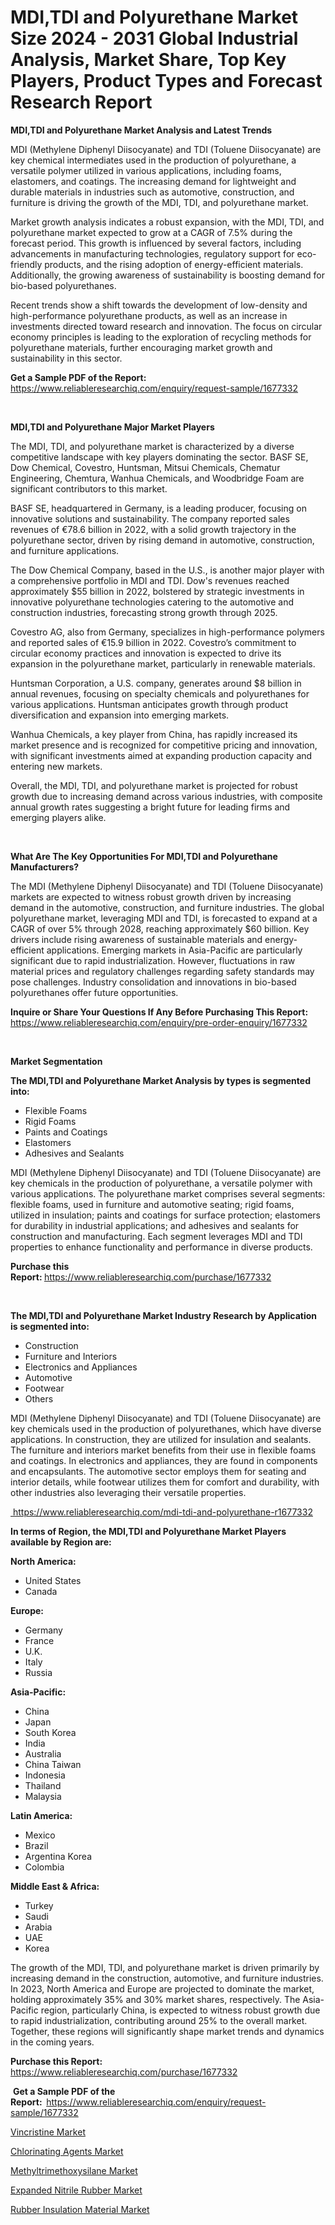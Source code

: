 <p><h1>MDI,TDI and Polyurethane Market Size 2024 - 2031 Global Industrial Analysis, Market Share, Top Key Players, Product Types and Forecast Research Report</h1></p><p><strong>MDI,TDI and Polyurethane Market Analysis and Latest Trends</strong></p>
<p><p>MDI (Methylene Diphenyl Diisocyanate) and TDI (Toluene Diisocyanate) are key chemical intermediates used in the production of polyurethane, a versatile polymer utilized in various applications, including foams, elastomers, and coatings. The increasing demand for lightweight and durable materials in industries such as automotive, construction, and furniture is driving the growth of the MDI, TDI, and polyurethane market.</p><p>Market growth analysis indicates a robust expansion, with the MDI, TDI, and polyurethane market expected to grow at a CAGR of 7.5% during the forecast period. This growth is influenced by several factors, including advancements in manufacturing technologies, regulatory support for eco-friendly products, and the rising adoption of energy-efficient materials. Additionally, the growing awareness of sustainability is boosting demand for bio-based polyurethanes.</p><p>Recent trends show a shift towards the development of low-density and high-performance polyurethane products, as well as an increase in investments directed toward research and innovation. The focus on circular economy principles is leading to the exploration of recycling methods for polyurethane materials, further encouraging market growth and sustainability in this sector.</p></p>
<p><strong>Get a Sample PDF of the Report:&nbsp;</strong> <a href="https://www.reliableresearchiq.com/enquiry/request-sample/1677332?utm_campaign=100&utm_medium=2&utm_source=Github&utm_content=ia&utm_term=11122024&utm_id=mditdi-and-polyurethane">https://www.reliableresearchiq.com/enquiry/request-sample/1677332</a></p>
<p>&nbsp;</p>
<p><strong>MDI,TDI and Polyurethane Major Market Players</strong></p>
<p><p>The MDI, TDI, and polyurethane market is characterized by a diverse competitive landscape with key players dominating the sector. BASF SE, Dow Chemical, Covestro, Huntsman, Mitsui Chemicals, Chematur Engineering, Chemtura, Wanhua Chemicals, and Woodbridge Foam are significant contributors to this market.</p><p>BASF SE, headquartered in Germany, is a leading producer, focusing on innovative solutions and sustainability. The company reported sales revenues of €78.6 billion in 2022, with a solid growth trajectory in the polyurethane sector, driven by rising demand in automotive, construction, and furniture applications.</p><p>The Dow Chemical Company, based in the U.S., is another major player with a comprehensive portfolio in MDI and TDI. Dow's revenues reached approximately $55 billion in 2022, bolstered by strategic investments in innovative polyurethane technologies catering to the automotive and construction industries, forecasting strong growth through 2025. </p><p>Covestro AG, also from Germany, specializes in high-performance polymers and reported sales of €15.9 billion in 2022. Covestro’s commitment to circular economy practices and innovation is expected to drive its expansion in the polyurethane market, particularly in renewable materials.</p><p>Huntsman Corporation, a U.S. company, generates around $8 billion in annual revenues, focusing on specialty chemicals and polyurethanes for various applications. Huntsman anticipates growth through product diversification and expansion into emerging markets.</p><p>Wanhua Chemicals, a key player from China, has rapidly increased its market presence and is recognized for competitive pricing and innovation, with significant investments aimed at expanding production capacity and entering new markets.</p><p>Overall, the MDI, TDI, and polyurethane market is projected for robust growth due to increasing demand across various industries, with composite annual growth rates suggesting a bright future for leading firms and emerging players alike.</p></p>
<p>&nbsp;</p>
<p><strong>What Are The Key Opportunities For MDI,TDI and Polyurethane Manufacturers?</strong></p>
<p><p>The MDI (Methylene Diphenyl Diisocyanate) and TDI (Toluene Diisocyanate) markets are expected to witness robust growth driven by increasing demand in the automotive, construction, and furniture industries. The global polyurethane market, leveraging MDI and TDI, is forecasted to expand at a CAGR of over 5% through 2028, reaching approximately $60 billion. Key drivers include rising awareness of sustainable materials and energy-efficient applications. Emerging markets in Asia-Pacific are particularly significant due to rapid industrialization. However, fluctuations in raw material prices and regulatory challenges regarding safety standards may pose challenges. Industry consolidation and innovations in bio-based polyurethanes offer future opportunities.</p></p>
<p><strong>Inquire or Share Your Questions If Any Before Purchasing This Report:</strong> <a href="https://www.reliableresearchiq.com/enquiry/pre-order-enquiry/1677332?utm_campaign=100&utm_medium=2&utm_source=Github&utm_content=ia&utm_term=11122024&utm_id=mditdi-and-polyurethane">https://www.reliableresearchiq.com/enquiry/pre-order-enquiry/1677332</a></p>
<p>&nbsp;</p>
<p><strong>Market Segmentation</strong></p>
<p><strong>The MDI,TDI and Polyurethane Market Analysis by types is segmented into:</strong></p>
<p><ul><li>Flexible Foams</li><li>Rigid Foams</li><li>Paints and Coatings</li><li>Elastomers</li><li>Adhesives and Sealants</li></ul></p>
<p><p>MDI (Methylene Diphenyl Diisocyanate) and TDI (Toluene Diisocyanate) are key chemicals in the production of polyurethane, a versatile polymer with various applications. The polyurethane market comprises several segments: flexible foams, used in furniture and automotive seating; rigid foams, utilized in insulation; paints and coatings for surface protection; elastomers for durability in industrial applications; and adhesives and sealants for construction and manufacturing. Each segment leverages MDI and TDI properties to enhance functionality and performance in diverse products.</p></p>
<p><strong>Purchase this Report:&nbsp;</strong><a href="https://www.reliableresearchiq.com/purchase/1677332?utm_campaign=100&utm_medium=2&utm_source=Github&utm_content=ia&utm_term=11122024&utm_id=mditdi-and-polyurethane">https://www.reliableresearchiq.com/purchase/1677332</a></p>
<p>&nbsp;</p>
<p><strong>The MDI,TDI and Polyurethane Market Industry Research by Application is segmented into:</strong></p>
<p><ul><li>Construction</li><li>Furniture and Interiors</li><li>Electronics and Appliances</li><li>Automotive</li><li>Footwear</li><li>Others</li></ul></p>
<p><p>MDI (Methylene Diphenyl Diisocyanate) and TDI (Toluene Diisocyanate) are key chemicals used in the production of polyurethanes, which have diverse applications. In construction, they are utilized for insulation and sealants. The furniture and interiors market benefits from their use in flexible foams and coatings. In electronics and appliances, they are found in components and encapsulants. The automotive sector employs them for seating and interior details, while footwear utilizes them for comfort and durability, with other industries also leveraging their versatile properties.</p></p>
<p><a href="https://www.reliableresearchiq.com/mdi-tdi-and-polyurethane-r1677332?utm_campaign=100&utm_medium=2&utm_source=Github&utm_content=ia&utm_term=11122024&utm_id=mditdi-and-polyurethane">&nbsp;https://www.reliableresearchiq.com/mdi-tdi-and-polyurethane-r1677332</a></p>
<p><strong>In terms of Region, the MDI,TDI and Polyurethane Market Players available by Region are:</strong></p>
<p>
    <p> <strong> North America: </strong>
        <ul>
            <li>United States</li>
            <li>Canada</li>
        </ul>
        </p> 
    <p> <strong> Europe: </strong>
        <ul>
            <li>Germany</li>
            <li>France</li>
            <li>U.K.</li>
            <li>Italy</li>
            <li>Russia</li>
        </ul>
        </p> 
    <p> <strong> Asia-Pacific: </strong>
        <ul>
            <li>China</li>
            <li>Japan</li>
            <li>South Korea</li>
            <li>India</li>
            <li>Australia</li>
            <li>China Taiwan</li>
            <li>Indonesia</li>
            <li>Thailand</li>
            <li>Malaysia</li>
        </ul>
        </p> 
    <p> <strong> Latin America: </strong>
        <ul>
            <li>Mexico</li>
            <li>Brazil</li>
            <li>Argentina Korea</li>
            <li>Colombia</li>
        </ul>
        </p> 
    <p> <strong> Middle East & Africa: </strong>
        <ul>
            <li>Turkey</li>
            <li>Saudi</li>
            <li>Arabia</li>
            <li>UAE</li>
            <li>Korea</li>
        </ul>
    </p>
    </p>
<p><p>The growth of the MDI, TDI, and polyurethane market is driven primarily by increasing demand in the construction, automotive, and furniture industries. In 2023, North America and Europe are projected to dominate the market, holding approximately 35% and 30% market shares, respectively. The Asia-Pacific region, particularly China, is expected to witness robust growth due to rapid industrialization, contributing around 25% to the overall market. Together, these regions will significantly shape market trends and dynamics in the coming years.</p></p>
<p><strong>Purchase this Report: </strong><a href="https://www.reliableresearchiq.com/purchase/1677332?utm_campaign=100&utm_medium=2&utm_source=Github&utm_content=ia&utm_term=11122024&utm_id=mditdi-and-polyurethane">https://www.reliableresearchiq.com/purchase/1677332</a></p>
<p>&nbsp;<strong>Get a Sample PDF of the Report:&nbsp;&nbsp;</strong><a href="https://www.reliableresearchiq.com/enquiry/request-sample/1677332?utm_campaign=100&utm_medium=2&utm_source=Github&utm_content=ia&utm_term=11122024&utm_id=mditdi-and-polyurethane">https://www.reliableresearchiq.com/enquiry/request-sample/1677332</a></p>
<p><strong></strong></p>
<p><p><a href="https://www.linkedin.com/pulse/vincristine-market-research-report-analyzing-growth-71-vusfe?utm_campaign=100&utm_medium=2&utm_source=Github&utm_content=ia&utm_term=11122024&utm_id=mditdi-and-polyurethane">Vincristine Market</a></p><p><a href="https://github.com/deonnamcelhi0/Market-Research-Report-List-1/blob/main/chlorinating-agents-market.md?utm_campaign=100&utm_medium=2&utm_source=Github&utm_content=ia&utm_term=11122024&utm_id=mditdi-and-polyurethane">Chlorinating Agents Market</a></p><p><a href="https://www.linkedin.com/pulse/c-hannibex-sqmmf?utm_campaign=100&utm_medium=2&utm_source=Github&utm_content=ia&utm_term=11122024&utm_id=mditdi-and-polyurethane">Methyltrimethoxysilane Market</a></p><p><a href="https://www.linkedin.com/pulse/anticipated-growth-expanded-nitrile-rubber-market-114-zcyee?utm_campaign=100&utm_medium=2&utm_source=Github&utm_content=ia&utm_term=11122024&utm_id=mditdi-and-polyurethane">Expanded Nitrile Rubber Market</a></p><p><a href="https://www.linkedin.com/pulse/global-rubber-insulation-material-marketprofits-competitive-8vy3e?utm_campaign=100&utm_medium=2&utm_source=Github&utm_content=ia&utm_term=11122024&utm_id=mditdi-and-polyurethane">Rubber Insulation Material Market</a></p></p>